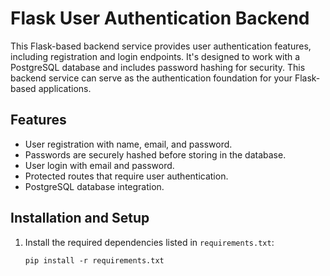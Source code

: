 # Flask User Authentication Backend

This Flask-based backend service provides user authentication features, including registration and login endpoints. It's designed to work with a PostgreSQL database and includes password hashing for security. This backend service can serve as the authentication foundation for your Flask-based applications.

## Features

- User registration with name, email, and password.
- Passwords are securely hashed before storing in the database.
- User login with email and password.
- Protected routes that require user authentication.
- PostgreSQL database integration.

## Installation and Setup

1. Install the required dependencies listed in `requirements.txt`:

   ```shell
   pip install -r requirements.txt
